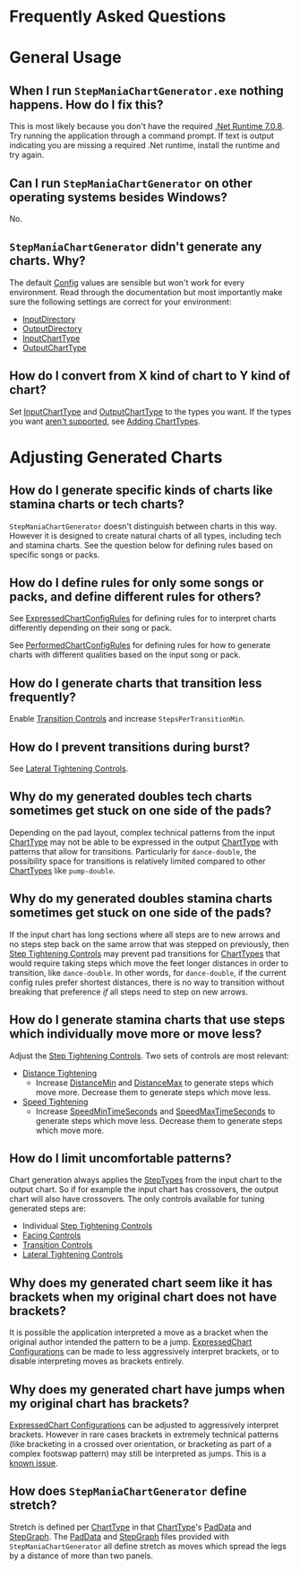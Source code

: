 # Frequently Asked Questions

# General Usage

## When I run `StepManiaChartGenerator.exe` nothing happens. How do I fix this?

This is most likely because you don't have the required [.Net Runtime 7.0.8](https://dotnet.microsoft.com/en-us/download/dotnet/7.0). Try running the application through a command prompt. If text is output indicating you are missing a required .Net runtime, install the runtime and try again. 

## Can I run `StepManiaChartGenerator` on other operating systems besides Windows?

No.

## `StepManiaChartGenerator` didn't generate any charts. Why?

The default [Config](Config.md) values are sensible but won't work for every environment. Read through the documentation but most importantly make sure the following settings are correct for your environment:
- [InputDirectory](Config.md#inputdirectory)
- [OutputDirectory](Config.md#outputdirectory)
- [InputChartType](Config.md#inputcharttype)
- [OutputChartType](Config.md#outputcharttype)

## How do I convert from X kind of chart to Y kind of chart?

Set [InputChartType](Config.md#inputcharttype) and [OutputChartType](Config.md#outputcharttype) to the types you want. If the types you want [aren't supported](Config.md#supported-charttypes), see [Adding ChartTypes](Config.md#adding-charttypes).

# Adjusting Generated Charts

## How do I generate specific kinds of charts like stamina charts or tech charts?

`StepManiaChartGenerator` doesn't distinguish between charts in this way. However it is designed to create natural charts of all types, including tech and stamina charts. See the question below for defining rules based on specific songs or packs.

## How do I define rules for only some songs or packs, and define different rules for others?

See [ExpressedChartConfigRules](Config.md#expressedchartconfigrules) for defining rules for to interpret charts differently depending on their song or pack.

See [PerformedChartConfigRules](Config.md#performedchartconfigrules) for defining rules for how to generate charts with different qualities based on the input song or pack.

## How do I generate charts that transition less frequently?

Enable [Transition Controls](https://github.com/PerryAsleep/StepManiaLibrary/blob/main/StepManiaLibrary/docs/TransitionControls.md) and increase `StepsPerTransitionMin`.

## How do I prevent transitions during burst?

See [Lateral Tightening Controls](https://github.com/PerryAsleep/StepManiaLibrary/blob/main/StepManiaLibrary/docs/LateralTighteningControls.md).

## Why do my generated doubles tech charts sometimes get stuck on one side of the pads?

Depending on the pad layout, complex technical patterns from the input [ChartType](https://github.com/PerryAsleep/StepManiaLibrary/blob/main/StepManiaLibrary/docs/ChartType.md) may not be able to be expressed in the output [ChartType](https://github.com/PerryAsleep/StepManiaLibrary/blob/main/StepManiaLibrary/docs/ChartType.md) with patterns that allow for transitions. Particularly for `dance-double`, the possibility space for transitions is relatively limited compared to other [ChartTypes](https://github.com/PerryAsleep/StepManiaLibrary/blob/main/StepManiaLibrary/docs/ChartType.md) like `pump-double`.

## Why do my generated doubles stamina charts sometimes get stuck on one side of the pads?

If the input chart has long sections where all steps are to new arrows and no steps step back on the same arrow that was stepped on previously, then [Step Tightening Controls](https://github.com/PerryAsleep/StepManiaLibrary/blob/main/StepManiaLibrary/docs/StepTighteningControls.md) may prevent pad transitions for [ChartTypes](https://github.com/PerryAsleep/StepManiaLibrary/blob/main/StepManiaLibrary/docs/ChartType.md) that would require taking steps which move the feet longer distances in order to transition, like `dance-double`. In other words, for `dance-double`, if the current config rules prefer shortest distances, there is no way to transition without breaking that preference *if* all steps need to step on new arrows.

## How do I generate stamina charts that use steps which individually move more or move less?

Adjust the [Step Tightening Controls](https://github.com/PerryAsleep/StepManiaLibrary/blob/main/StepManiaLibrary/docs/StepTighteningControls.md). Two sets of controls are most relevant:
 - [Distance Tightening](https://github.com/PerryAsleep/StepManiaLibrary/blob/main/StepManiaLibrary/docs/StepTighteningControls.md#distance-tightening)
	- Increase [DistanceMin](https://github.com/PerryAsleep/StepManiaLibrary/blob/main/StepManiaLibrary/docs/StepTighteningControls.md#distancemin) and [DistanceMax](https://github.com/PerryAsleep/StepManiaLibrary/blob/main/StepManiaLibrary/docs/StepTighteningControls.md#distancemax) to generate steps which move more. Decrease them to generate steps which move less.
 - [Speed Tightening](https://github.com/PerryAsleep/StepManiaLibrary/blob/main/StepManiaLibrary/docs/StepTighteningControls.md#speed-tightening)
	- Increase [SpeedMinTimeSeconds](https://github.com/PerryAsleep/StepManiaLibrary/blob/main/StepManiaLibrary/docs/StepTighteningControls.md#speedmintimeseconds) and [SpeedMaxTimeSeconds](https://github.com/PerryAsleep/StepManiaLibrary/blob/main/StepManiaLibrary/docs/StepTighteningControls.md#speedmaxtimeseconds) to generate steps which move less. Decrease them to generate steps which move more.

## How do I limit uncomfortable patterns?

Chart generation always applies the [StepTypes](https://github.com/PerryAsleep/StepManiaLibrary/blob/main/StepManiaLibrary/docs/StepTypes.md) from the input chart to the output chart. So if for example the input chart has crossovers, the output chart will also have crossovers. The only controls available for tuning generated steps are:
 - Individual [Step Tightening Controls](https://github.com/PerryAsleep/StepManiaLibrary/blob/main/StepManiaLibrary/docs/StepTighteningControls.md)
 - [Facing Controls](https://github.com/PerryAsleep/StepManiaLibrary/blob/main/StepManiaLibrary/docs/FacingControls.md)
 - [Transition Controls](https://github.com/PerryAsleep/StepManiaLibrary/blob/main/StepManiaLibrary/docs/TransitionControls.md)
 - [Lateral Tightening Controls](https://github.com/PerryAsleep/StepManiaLibrary/blob/main/StepManiaLibrary/docs/LateralTighteningControls.md)

## Why does my generated chart seem like it has brackets when my original chart does not have brackets?

 It is possible the application interpreted a move as a bracket when the original author intended the pattern to be a jump. [ExpressedChart Configurations](https://github.com/PerryAsleep/StepManiaLibrary/blob/main/StepManiaLibrary/docs/ExpressedChart.md#expressedchart-configuration) can be made to less aggressively interpret brackets, or to disable interpreting moves as brackets entirely.

## Why does my generated chart have jumps when my original chart has brackets?

[ExpressedChart Configurations](https://github.com/PerryAsleep/StepManiaLibrary/blob/main/StepManiaLibrary/docs/ExpressedChart.md#expressedchart-configuration) can be adjusted to aggressively interpret brackets. However in rare cases brackets in extremely technical patterns (like bracketing in a crossed over orientation, or bracketing as part of a complex footswap pattern) may still be interpreted as jumps. This is a [known issue](KnownIssues.md).

## How does `StepManiaChartGenerator` define stretch?

Stretch is defined per [ChartType](https://github.com/PerryAsleep/StepManiaLibrary/blob/main/StepManiaLibrary/docs/ChartType.md) in that [ChartType](https://github.com/PerryAsleep/StepManiaLibrary/blob/main/StepManiaLibrary/docs/ChartType.md)'s [PadData](https://github.com/PerryAsleep/StepManiaLibrary/blob/main/StepManiaLibrary/docs/PadData.md) and [StepGraph](https://github.com/PerryAsleep/StepManiaLibrary/blob/main/StepManiaLibrary/docs/StepGraphs.md). The [PadData](https://github.com/PerryAsleep/StepManiaLibrary/blob/main/StepManiaLibrary/docs/PadData.md) and [StepGraph](https://github.com/PerryAsleep/StepManiaLibrary/blob/main/StepManiaLibrary/docs/StepGraphs.md) files provided with `StepManiaChartGenerator` all define stretch as moves which spread the legs by a distance of more than two panels.
